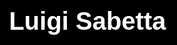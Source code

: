 <html lang="en">
<head>
    <meta charset="UTF-8">
    <meta name="viewport" content="width=device-width, initial-scale=1.0">
    <title>Luigi Sabetta - AI Researcher & Physicist</title>
    <style>
        body, html { margin: 0; padding: 0; font-family: Arial, sans-serif; background-color: black; color: white; }
        .cover-image { background: url('https://raw.githubusercontent.com/Lsabetta/lsabetta.github.io/main/marmolada.jpeg') no-repeat center center; background-size: cover; height: 100vh; display: flex; justify-content: center; align-items: center; }
        .content { padding: 20px; }
        h1 { margin: 0; font-size: 2.5rem; }
        h2 { text-align: center; margin-top: 20px; }
        p { margin: 20px 0; }
    </style>
</head>
<body>
    <div class="cover-image">
        <h1>Luigi Sabetta</h1>
    </div>
    <div class="content">
        <h2>About Me</h2>
        <p>Transitioned from a particle physicist to an AI researcher, focusing on innovative solutions in computer vision and machine learning. Currently exploring the frontiers of AI at Leonardo Labs.</p>
        <h2>Skills</h2>
        <p>Expert in Programming & Scripting, Machine Learning, Monte Carlo Simulation, and more. Skilled in Python, C++, and various AI frameworks.</p>
        <h2>Experience</h2>
        <p>Significant contributions in AI research and physics, including research at CERN and projects in continual learning for computer vision at Leonardo Labs.</p>
        <h2>Education</h2>
        <p>Ph.D. in Physics from Sapienza University of Rome, with extensive research and publications in the field.</p>
        <h2>Contact</h2>
        <p>For inquiries or collaborations, reach out through email or connect with me on professional networks.</p>
    </div>
</body>
</html>
